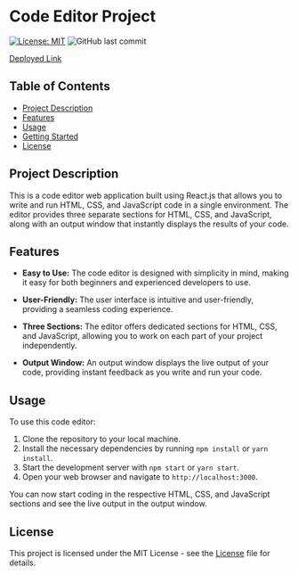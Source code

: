 # Code Editor Project
[![License: MIT](https://img.shields.io/badge/License-MIT-yellow.svg)](https://opensource.org/licenses/MIT)
![GitHub last commit](https://img.shields.io/github/last-commit/koushalm24/code-editor)


[Deployed Link](https://codeeditorbykoushalm24.netlify.app)

## Table of Contents
- [Project Description](#project-description)
- [Features](#features)
- [Usage](#usage)
- [Getting Started](#getting-started)
- [License](#license)

## Project Description
This is a code editor web application built using React.js that allows you to write and run HTML, CSS, and JavaScript code in a single environment. The editor provides three separate sections for HTML, CSS, and JavaScript, along with an output window that instantly displays the results of your code.

## Features
- **Easy to Use:** The code editor is designed with simplicity in mind, making it easy for both beginners and experienced developers to use.

- **User-Friendly:** The user interface is intuitive and user-friendly, providing a seamless coding experience.

- **Three Sections:** The editor offers dedicated sections for HTML, CSS, and JavaScript, allowing you to work on each part of your project independently.

- **Output Window:** An output window displays the live output of your code, providing instant feedback as you write and run your code.

## Usage
To use this code editor:

1. Clone the repository to your local machine.
2. Install the necessary dependencies by running `npm install` or `yarn install`.
3. Start the development server with `npm start` or `yarn start`.
4. Open your web browser and navigate to `http://localhost:3000`.

You can now start coding in the respective HTML, CSS, and JavaScript sections and see the live output in the output window.



## License
This project is licensed under the MIT License - see the [License](https://github.com/koushalm24/code-editor/blob/main/LICENSE.txt) file for details.
